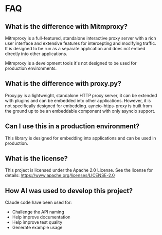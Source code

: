# FAQ

## What is the difference with Mitmproxy?

Mitmproxy is a full-featured, standalone interactive proxy server with a rich user interface and extensive features for intercepting and modifying traffic. It is designed to be run as a separate application and does not embed directly into other applications.

Mitmproxy is a development tools it's not designed to be used for production environments.

## What is the difference with proxy.py?

Proxy.py is a lightweight, standalone HTTP proxy server, it can be extended with plugins and can be embedded into other applications. However, it is not specifically designed for embedding. ayncio-https-proxy is built from the ground up to be an embeddable component with only asyncio support.

## Can I use this in a production environment?

This library is designed for embedding into applications and can be used in production.

## What is the license?

This project is licensed under the Apache 2.0 License. See the license for details: https://www.apache.org/licenses/LICENSE-2.0


## How AI was used to develop this project?

Claude code have been used for:
* Challenge the API naming
* Help improve documentation
* Help improve test quality
* Generate example usage